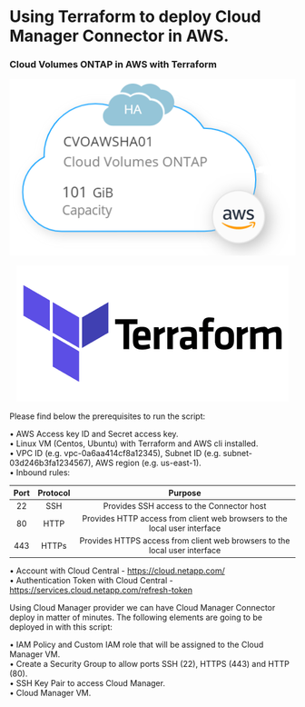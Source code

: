 # Using Terraform to deploy Cloud Manager Connector in AWS. 

### Cloud Volumes ONTAP in AWS with Terraform <br />
<p align="center">
  <img src="https://github.com/jorgeedugona/CVOTerraForm/blob/main/images/CVOAWS-icon.PNG" alt="CVO in AWS"/>
</p>

<p align="center">
  <img src="https://github.com/jorgeedugona/CVOTerraForm/blob/main/images/terraform-icon.png" alt="Terraform"/>
</p>

Please find below the prerequisites to run the script: 

• AWS Access key ID and Secret access key.   
• Linux VM (Centos, Ubuntu) with Terraform and AWS cli installed.  
• VPC ID (e.g. vpc-0a6aa414cf8a12345), Subnet ID (e.g. subnet-03d246b3fa1234567), AWS region (e.g. us-east-1).  
• Inbound rules:  

| Port  | Protocol | Purpose |
| :---: | :---: | :---: |
|  22   | SSH   | Provides SSH access to the Connector host |
|  80   | HTTP  | Provides HTTP access from client web browsers to the local user interface |
|  443  | HTTPs | Provides HTTPS access from client web browsers to the local user interface |
   
• Account with Cloud Central - https://cloud.netapp.com/  
• Authentication Token with Cloud Central - https://services.cloud.netapp.com/refresh-token  

Using Cloud Manager provider we can have Cloud Manager Connector deploy in matter of minutes. The following elements are going to be deployed in with this script:  

• IAM Policy and Custom IAM role that will be assigned to the Cloud Manager VM.  
• Create a Security Group to allow ports SSH (22), HTTPS (443) and HTTP (80).  
• SSH Key Pair to access Cloud Manager.  
• Cloud Manager VM.  




